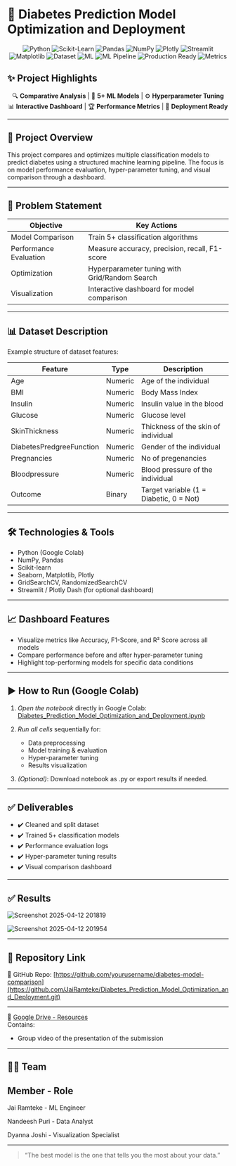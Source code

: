 # 🧠 Diabetes Prediction Model Optimization and Deployment

<div align="center">
  
![Python](https://img.shields.io/badge/python-3670A0?style=for-the-badge&logo=python&logoColor=ffdd54)
![Scikit-Learn](https://img.shields.io/badge/scikit--learn-%23F7931E.svg?style=for-the-badge&logo=scikit-learn&logoColor=white)
![Pandas](https://img.shields.io/badge/pandas-%23150458.svg?style=for-the-badge&logo=pandas&logoColor=white)
![NumPy](https://img.shields.io/badge/numpy-%23013243.svg?style=for-the-badge&logo=numpy&logoColor=white)
![Plotly](https://img.shields.io/badge/Plotly-%233F4F75.svg?style=for-the-badge&logo=plotly&logoColor=white)
![Streamlit](https://img.shields.io/badge/Streamlit-FF4B4B?style=for-the-badge&logo=Streamlit&logoColor=white)
![Matplotlib](https://img.shields.io/badge/Matplotlib-%23ffffff.svg?style=for-the-badge&logo=Matplotlib&logoColor=black)
![Dataset](https://img.shields.io/badge/dataset-Pima%20Indians%20Diabetes-blue?style=for-the-badge)
![ML](https://img.shields.io/badge/machine%20learning-classification-orange?style=for-the-badge)
![ML Pipeline](https://img.shields.io/badge/ML-Pipeline-blueviolet?style=for-the-badge&logo=scikitlearn)
![Production Ready](https://img.shields.io/badge/Production-Ready-success?style=for-the-badge&logo=docker)
![Metrics](https://img.shields.io/badge/Metrics-Accuracy_Precision_Recall_F1-important?style=for-the-badge)


</div>

## ✨ Project Highlights

<div align="center">
  
🔍 **Comparative Analysis** | 🎯 **5+ ML Models** | ⚙️ **Hyperparameter Tuning**  
📊 **Interactive Dashboard** | 🏆 **Performance Metrics** | 🚀 **Deployment Ready**

</div>

---

## 🌟 Project Overview

This project compares and optimizes multiple classification models to predict diabetes using a structured machine learning pipeline. The focus is on model performance evaluation, hyper-parameter tuning, and visual comparison through a dashboard.

---

## 🎯 Problem Statement

<div align="center">
  
| Objective | Key Actions |
|-----------|-------------|
| Model Comparison | Train 5+ classification algorithms |
| Performance Evaluation | Measure accuracy, precision, recall, F1-score |
| Optimization | Hyperparameter tuning with Grid/Random Search |
| Visualization | Interactive dashboard for model comparison |

</div>

---

## 📊 Dataset Description


Example structure of dataset features:

| Feature                   | Type       | Description                           |
|---------------------------|------------|---------------------------------------|
| Age                       | Numeric    | Age of the individual                 |
| BMI                       | Numeric    | Body Mass Index                       |
| Insulin                   | Numeric    | Insulin value in the blood            |
| Glucose                   | Numeric    | Glucose level                         |
| SkinThickness             | Numeric    | Thickness of the skin of individual   |
| DiabetesPredgreeFunction  | Numeric    | Gender of the individual              |
| Pregnancies               | Numeric    | No of pregenancies                    |
| Bloodpressure             | Numeric    | Blood pressure of the individual      |
| Outcome                   | Binary     | Target variable (1 = Diabetic, 0 = Not)|

---

## 🛠️ Technologies & Tools

- Python (Google Colab)
- NumPy, Pandas
- Scikit-learn
- Seaborn, Matplotlib, Plotly
- GridSearchCV, RandomizedSearchCV
- Streamlit / Plotly Dash (for optional dashboard)

---

## 📈 Dashboard Features

- Visualize metrics like Accuracy, F1-Score, and R² Score across all models
- Compare performance before and after hyper-parameter tuning
- Highlight top-performing models for specific data conditions

---

## ▶️ How to Run (Google Colab)

1. *Open the notebook* directly in Google Colab:  
   [Diabetes_Prediction_Model_Optimization_and_Deployment.ipynb](https://colab.research.google.com/github/JaiRamteke/Diabetes_Prediction_Model_Optimization_and_Deployment/blob/main/Diabetes_Prediction_Model_Optimization_and_Deployment.ipynb)

2. *Run all cells* sequentially for:
   - Data preprocessing
   - Model training & evaluation
   - Hyper-parameter tuning
   - Results visualization

3. *(Optional)*: Download notebook as .py or export results if needed.

---


## ✅ Deliverables

- ✔️ Cleaned and split dataset
- ✔️ Trained 5+ classification models
- ✔️ Performance evaluation logs
- ✔️ Hyper-parameter tuning results
- ✔️ Visual comparison dashboard

---


## ✅ Results


![Screenshot 2025-04-12 201819](https://github.com/user-attachments/assets/369c91e0-8f1a-43e9-bb6b-5db2a67bfe48)




![Screenshot 2025-04-12 201954](https://github.com/user-attachments/assets/8d4ef7e4-b961-43ea-96fc-25f4995dd0e4)

---


## 📌 Repository Link

🔗 GitHub Repo: [https://github.com/yourusername/diabetes-model-comparison](https://github.com/JaiRamteke/Diabetes_Prediction_Model_Optimization_and_Deployment.git)

---


📁 [Google Drive - Resources](https://drive.google.com/drive/folders/1u0PrWS-AEzMIpOLhnx8Oc6uLfPVZXiyp?usp=sharing)  
Contains:
-  Group video of the presentation of the submission

---


## 👨‍💻 Team

Member	- Role  
----------------------------------------
Jai Ramteke	  - ML Engineer   

Nandeesh Puri	- Data Analyst    

Dyanna Joshi	- Visualization Specialist 


---

> “The best model is the one that tells you the most about your data.”
